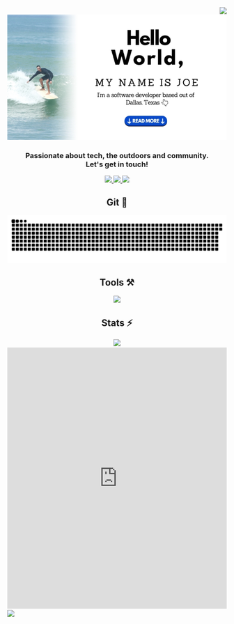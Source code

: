<img align="right" src="https://visitor-badge.laobi.icu/badge?page_id=joeoverflowcode.joeoverflowcode" />
<br/>

<!-- <div align="center">
    <img src="https://readme-typing-svg.herokuapp.com/?font=Righteous&size=35&center=true&vCenter=true&width=500&height=100&duration=3000&lines=Hey+There+👋;" />
</div> -->

<div align=center>
<img src="https://github.com/joeoverflowcode/joeoverflowcode/blob/main/readme7.jpg"/>
</div>
<!-- <h1 align="center">My name is Joe! <br/>
I'm a software developer from Dallas, Texas 🇺🇸</h1>  -->




<h3 align="center">
Passionate about tech, the outdoors and community.<br/> Let's get in touch!

</h3>

<div align="center"> 
    <a href="https://joeoverflowcode.github.io/" target="_blank">
     <img src="https://img.shields.io/badge/Portfolio-FF5722?style=for-the-badge&logo=todoist&logoColor=white" target="_blank" /> 
  </a>
  <a href="mailto:aguado.joe@gmail.com">
    <img src="https://img.shields.io/badge/Gmail-333333?style=for-the-badge&logo=gmail&logoColor=red" />
  </a>
    <a href="https://www.linkedin.com/in/joeaguado/" target="_blank">
    <img src="https://img.shields.io/badge/LinkedIn-0077B5?style=for-the-badge&logo=linkedin&logoColor=white" target="_blank" />
  </a>
  </div>



  <h2 align='center'>Git 🐍</h2>
  <img alt="snake eating my contributions" src="https://raw.githubusercontent.com/joeoverflowcode/joeoverflowcode/output/github-contribution-grid-snake.svg" />
<h2 align="center">Tools ⚒️</h2>
<div align="center">
    <img src="https://skillicons.dev/icons?i=react,javascript,typescript,html,css,java,nextjs,tailwind,python,bootstrap,mongodb,figma,express,postgresql,rust,vercel,appwrite,postman,remix,redux,vite,&perline=6" />
</div>

<h2 align="center">Stats ⚡</h2>

<div align="center">
  <img  src="https://streak-stats.demolab.com/?user=joeoverflowcode&theme=meta-dark&hide_border=true&date_format=M%20j%5B%2C%20Y%5D&exclude_days=Sun%2CSat" />
  </div>




<iframe src="https://glitch.com/embed/#!/embed/luminous-gorgeous-stegosaurus?previewSize=0&attributionHidden=false&sidebarCollapsed=false&path=index.html&previewFirst=false" style="width: 100%; height: 600px; border: 0;"></iframe>


<img src="https://glitch.com/edit/#!/luminous-gorgeous-stegosaurus?previewSize=0&attributionHidden=false&sidebarCollapsed=false&path=index.html&previewFirst=false" />
<!-- [![My Skills](https://skillicons.dev/icons?i=react,javascript,python,next,typescript,tailwind,html,css,java,nodejs,figma,&theme=dark&perline=4)](https://skillicons.dev) -->


<!---
joeoverflowcode/joeoverflowcode is a ✨ special ✨ repository because its `README.md` (this file) appears on your GitHub profile.
You can click the Preview link to take a look at your changes.
--->
